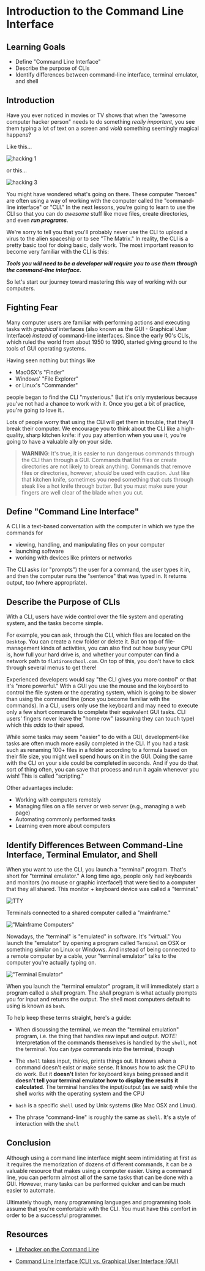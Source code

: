 # Introduction to the Command Line Interface

## Learning Goals

* Define "Command Line Interface"
* Describe the purpose of CLIs
* Identify differences between command-line interface, terminal emulator, and
  shell

## Introduction

Have you ever noticed in movies or TV shows that when the "awesome computer
hacker person" needs to do something _really important_, you see them typing a
lot of text on a screen and _viol&agrave;_ something seemingly magical happens?

Like this...

![hacking 1](https://curriculum-content.s3.amazonaws.com/prework/hack.gif)

or this...

![hacking 3](https://curriculum-content.s3.amazonaws.com/prework/hacking.gif)

You might have wondered what's going on there. These computer "heroes" are often
using a way of working with the computer called the "command-line interface" or
"CLI." In the next lessons, you're going to learn to use the CLI so that you can
do _awesome_ stuff like move files, create directories, and even ***run
programs***.

We're sorry to tell you that you'll probably never use the CLI to upload a virus
to the alien spaceship or to see "The Matrix." In reality, the CLI is a pretty
basic tool for doing basic, daily work. The most important reason
to become very familiar with the CLI is this:

 ***Tools you will need to be a developer will require you to use them through
 the command-line interface.***

So let's start our journey toward mastering this way of working with our computers.

## Fighting Fear

Many computer users are familiar with performing actions and executing tasks
with _graphical_ interfaces (also known as the GUI - Graphical User Interface)
_instead of_ command-line interfaces. Since the early 90's CLIs, which ruled
the world from about 1950 to 1990, started giving ground to the tools
of GUI operating systems.

Having seen nothing but things like 

* MacOSX's "Finder"
* Windows' "File Explorer"
* or Linux's "Commander"

people began to find the CLI "mysterious." But it's only mysterious because
you've not had a chance to work with it. Once you get a bit of practice, you're
going to love it..

Lots of people worry that using the CLI will get them in trouble, that they'll
break their computer. We encourage you to think about the CLI like a high-quality,
sharp kitchen knife: if you pay attention when you use it, you're going to have
a valuable ally on your side.

> **WARNING**: It's true, it is easier to run dangerous commands through the CLI
> than through a GUI. Commands that list files or create directories are not
> likely to break anything. Commands that remove files or directories, however,
> _should_ be used with caution. Just like that kitchen knife, sometimes you
> need something that cuts through steak like a hot knife through butter. But
> you must make sure your fingers are well clear of the blade when you cut.

## Define "Command Line Interface"

A CLI is a text-based conversation with the computer in which we type the
commands for

* viewing, handling, and manipulating files on your computer
* launching software
* working with devices like printers or networks

The CLI asks (or "prompts") the user for a command, the user types it in, and
then the computer runs the "sentence" that was typed in. It returns output, too
(where appropriate).

## Describe the Purpose of CLIs

With a CLI, users have wide control over the file system and operating system,
and the tasks become simple.

For example, you can ask, through the CLI, which files are located on the
`Desktop`. You can create a new folder or delete it. But on top of
file-management kinds of activities, you can also find out how busy your CPU is,
how full your hard drive is, and whether your computer can find a network path
to `flatironschool.com`. On top of this, you don't have to click through several
menus to get there!

Experienced developers would say "the CLI gives you more control" or that it's
"more powerful." With a GUI you use the mouse and the keyboard to control the
file system or the operating system, which is going to be slower than using the
command line (once you become familiar with the commands). In a CLI, users only
use the keyboard and may need to execute only a few short commands to complete
their equivalent GUI tasks. CLI users' fingers never leave the "home row"
(assuming they can touch type) which this _adds_ to their speed.

While some tasks may seem "easier" to do with a GUI, development-like tasks are
often much more easily completed in the CLI. If you had a task such as renaming
100+ files in a folder according to a formula based on their file size, you
might well spend hours on it in the GUI. Doing the same with the CLI on your
side could be completed in seconds. And if you do that sort of thing often, you
can save that process and run it again whenever you wish! This is called
"scripting."

Other advantages include:

* Working with computers remotely
* Managing files on a file server or web server (e.g., managing a web page)
* Automating commonly performed tasks
* Learning even more about computers

## Identify Differences Between Command-Line Interface, Terminal Emulator, and Shell

When you want to use the CLI, you launch a "terminal" program. That's short for
"terminal emulator." A long time ago, people only had keyboards and monitors (no
mouse or graphic interface!) that were tied to a computer that they all shared.
This monitor + keyboard device was called a "terminal."

![TTY](https://curriculum-content.s3.amazonaws.com/prework/tty3.jpg)

Terminals connected to a shared computer called a "mainframe."

!["Mainframe Computers"](https://curriculum-content.s3.amazonaws.com/prework/cabled-terminals.jpg)

Nowadays, the "terminal" is "emulated" in software. It's "virtual." You launch
the "emulator" by opening a program called `Terminal` on OSX or something
similar on Linux or Windows. And instead of being connected to a remote computer by
a cable, your "terminal emulator" talks to the computer you're actually typing
on.

!["Terminal Emulator"](https://curriculum-content.s3.amazonaws.com/prework/emulator.jpg)

When you launch the "terminal emulator" program, it will immediately start a
program called a _shell_ program. The _shell_ program is what actually prompts
you for input and returns the output. The shell most computers default to using
is known as `bash`.

To help keep these terms straight, here's a guide:

* When discussing the terminal, we mean the "terminal emulation" program, i.e.
  the thing that handles raw input and output. *NOTE:* Interpretation of the
  commands themselves is handled by the `shell`, not the terminal. You can _type_
  commands into the terminal, though

* The `shell` takes input, thinks, prints things out. It knows when a command
  doesn't exist or make sense. It knows how to ask the CPU to do work. But it
  **doesn't** listen for keyboard keys being pressed and it **doesn't tell your
  terminal emulator how to display the results it calculated**. The terminal
  handles the input/output (as we said) while the shell works with the
  operating system and the CPU

* `bash` is a specific `shell` used by Unix systems (like Mac OSX and Linux).
* The phrase "command-line" is roughly the same as `shell`. It's a style of
  interaction with the `shell`

## Conclusion

Although using a command line interface might seem intimidating at first as it
requires the memorization of dozens of different commands, it can be a valuable
resource that makes using a computer easier. Using a command line, you can
perform almost all of the same tasks that can be done with a GUI. However, many
tasks can be performed quicker and can be much easier to automate.

Ultimately though, many programming languages and programming tools assume that
you're comfortable with the CLI. You must have this comfort in order to be a
successful programmer.

## Resources

- [Lifehacker on the Command Line](http://lifehacker.com/5633909/who-needs-a-mouse-learn-to-use-the-command-line-for-almost-anything)

- [Command Line Interface (CLI) vs. Graphical User Interface (GUI)](https://www.cybrary.it/0p3n/command-line-interface-cli-vs-graphical-user-interface-gui/)
